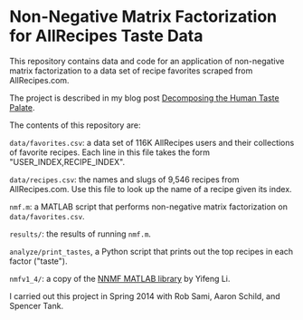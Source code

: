 # Non-Negative Matrix Factorization for AllRecipes Taste Data

This repository contains data and code for an application of non-negative matrix factorization to a data set of recipe favorites scraped from AllRecipes.com.

The project is described in my blog post [Decomposing the Human Taste Palate](http://www.jeremymcohen.net/posts/taste/).

The contents of this repository are:

`data/favorites.csv`: a data set of 116K AllRecipes users and their collections of favorite recipes.
Each line in this file takes the form "USER_INDEX,RECIPE_INDEX".

`data/recipes.csv`: the names and slugs of 9,546 recipes from AllRecipes.com.
Use this file to look up the name of a recipe given its index.

`nmf.m`: a MATLAB script that performs non-negative matrix factorization on `data/favorites.csv`.

`results/`: the results of running `nmf.m`.  

`analyze/print_tastes`, a Python script that prints out the top recipes in each factor ("taste"). 

`nmfv1_4/`: a copy of the [NNMF MATLAB library](https://sites.google.com/site/nmftool/) by Yifeng Li. 

I carried out this project in Spring 2014 with Rob Sami, Aaron Schild, and Spencer Tank.